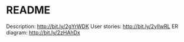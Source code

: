 # README

Description: http://bit.ly/2gYrWDK
User stories: http://bit.ly/2yIIwRL
ER diagram: http://bit.ly/2zHAhDx
